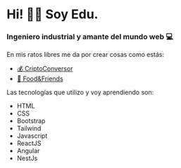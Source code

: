 <h1> Hi! 👋🏼 Soy Edu. </h1>

 ### Ingeniero industrial y amante del mundo web 💻

En mis ratos libres me da por crear cosas como estás:

- <a href="https://cryptoconvert.netlify.app/"> 💰 CriptoConversor </a>
- <a href="https://foodfriends.netlify.app/"> 🍔 Food&Friends </a>

Las tecnologías que utilizo y voy aprendiendo son: 

- HTML
- CSS
- Bootstrap
- Tailwind
- Javascript
- ReactJS
- Angular
- NestJs



<!---
Edufardo/Edufardo is a ✨ special ✨ repository because its `README.md` (this file) appears on your GitHub profile.
You can click the Preview link to take a look at your changes.
--->
 
